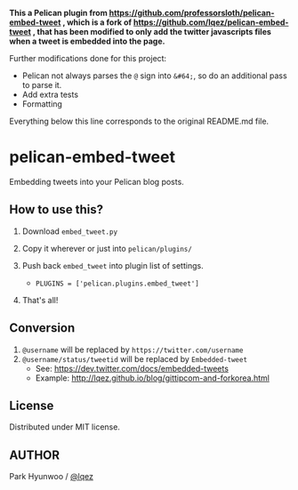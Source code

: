__This a Pelican plugin from
https://github.com/professorsloth/pelican-embed-tweet , which is a fork of
https://github.com/lqez/pelican-embed-tweet , that has been modified to only
add the twitter javascripts files when a tweet is embedded into the page.__

Further modifications done for this project:
* Pelican not always parses the `@` sign into `&#64;`, so do an additional pass
to parse it.
* Add extra tests
* Formatting

Everything below this line corresponds to the original README.md file.

pelican-embed-tweet
===================

Embedding tweets into your Pelican blog posts.


How to use this?
----------------

 1. Download `embed_tweet.py`
 1. Copy it wherever or just into `pelican/plugins/`
 1. Push back `embed_tweet` into plugin list of settings.
    - `PLUGINS = ['pelican.plugins.embed_tweet']`

 1. That's all!


Conversion
----------

 1. `@username` will be replaced by `https://twitter.com/username`
 1. `@username/status/tweetid` will be replaced by `Embedded-tweet`
    - See: <https://dev.twitter.com/docs/embedded-tweets>
    - Example: <http://lqez.github.io/blog/gittipcom-and-forkorea.html>


License
-------

Distributed under MIT license.


AUTHOR
------
Park Hyunwoo / [@lqez](https://twitter.com/lqez)
